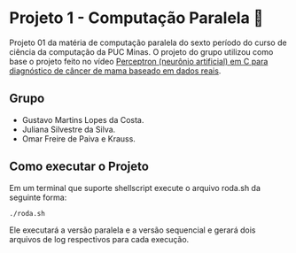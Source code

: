 # Projeto 1 - Computação Paralela :rocket:
Projeto 01 da matéria de computação paralela do sexto período do curso de ciência da computação da PUC Minas. O
projeto do grupo utilizou como base o projeto feito no vídeo [Perceptron (neurônio artificial) em C para diagnóstico de câncer de mama baseado em dados reais](https://www.youtube.com/watch?v=-c-Z4H_18I0&t=557s).

## Grupo 
 - Gustavo Martins Lopes da Costa.
 - Juliana Silvestre da Silva.
 - Omar Freire de Paiva e Krauss.

## Como executar o Projeto 
Em um terminal que suporte shellscript execute o arquivo roda.sh da seguinte forma:
```sh
./roda.sh
```
Ele executará a versão paralela e a versão sequencial e gerará dois arquivos de log respectivos para cada execução.